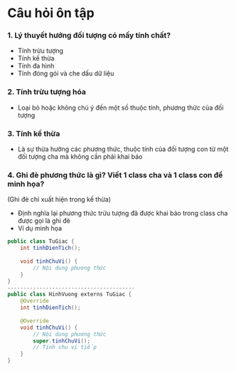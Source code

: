 # Câu hỏi ôn tập

### 1. Lý thuyết hướng đối tượng có mấy tính chất?
- Tính trừu tượng
- Tính kế thừa
- Tính đa hình
- Tính đóng gói và che dấu dữ liệu

### 2. Tính trừu tượng hóa
- Loại bỏ hoặc không chú ý đến một số thuộc tính, phương thức của đối tượng

### 3. Tính kế thừa
- Là sự thừa hưởng các phương thức, thuộc tính của đối tượng con từ một đối tượng cha mà không cần phải khai báo

### 4. Ghi đè phương thức là gì? Viết 1 class cha và 1 class con để minh họa?
(Ghi đè chỉ xuất hiện trong kế thừa)
- Định nghĩa lại phương thức trừu tượng đã được khai báo trong class cha được gọi là ghi đè
- Ví dụ minh họa
```java
public class TuGiac {
    int tinhDienTich();
    
	void tinhChuVi() {
	    // Nội dung phương thức
	}
}
----------------------------------------
public class HinhVuong externs TuGiac {
	@Override
	int tinhDienTich();
	
	@Override
	void tinhChuVi() {
	    // Nội dung phương thức
	    super.tinhChuVi();
	    // Tính chu vi tiếp    
	}
}
```

